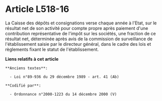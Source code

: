 # Article L518-16

La Caisse des dépôts et consignations verse chaque année à l'Etat, sur le résultat net de son activité pour compte propre
après paiement d'une contribution représentative de l'impôt sur les sociétés, une fraction de ce résultat net, déterminée
après avis de la commission de surveillance de l'établissement saisie par le directeur général, dans le cadre des lois et
règlements fixant le statut de l'établissement.

**Liens relatifs à cet article**

	**Anciens textes**:

	  - Loi n°89-936 du 29 décembre 1989 - art. 41 (Ab)

	**Codifié par**:

	  - Ordonnance n°2000-1223 du 14 décembre 2000 (V)

